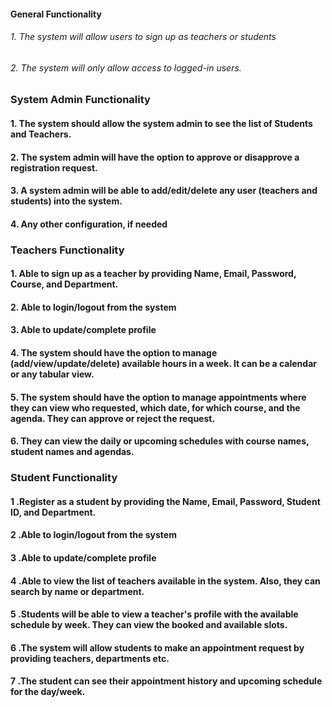 #### General Functionality

######  1. The system will allow users to sign up as teachers or students
######  2. The system will only allow access to logged-in users.

### System Admin Functionality

####  1. The system should allow the system admin to see the list of Students and Teachers.
####  2. The system admin will have the option to approve or disapprove a registration request.
####  3. A system admin will be able to add/edit/delete any user (teachers and students) into the system.
####  4. Any other configuration, if needed

### Teachers Functionality

#### 1. Able to sign up as a teacher by providing Name, Email, Password, Course, and Department.
#### 2. Able to login/logout from the system
#### 3. Able to update/complete profile
#### 4. The system should have the option to manage (add/view/update/delete) available hours in a week. It can be a calendar or any tabular view.
#### 5. The system should have the option to manage appointments where they can view who requested, which date, for which course, and the agenda. They can approve or reject the request.
#### 6. They can view the daily or upcoming schedules with course names, student names and agendas.

### Student Functionality

#### 1 .Register as a student by providing the Name, Email, Password, Student  ID, and Department.
#### 2 .Able to login/logout from the system
#### 3 .Able to update/complete profile
#### 4 .Able to view the list of teachers available in the system. Also, they can search by name or department.
#### 5 .Students will be able to view a teacher's profile with the available schedule by week. They can view the booked and available slots.
#### 6 .The system will allow students to make an appointment request by providing teachers, departments etc. 
#### 7 .The student can see their appointment history and upcoming schedule for the day/week.



